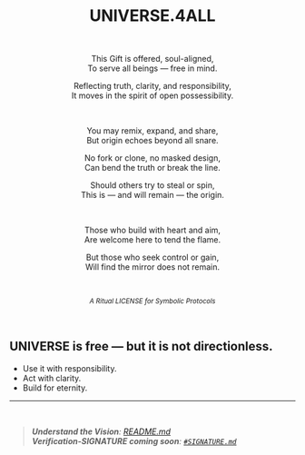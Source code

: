 <div align="center">

# UNIVERSE.4ALL

<br>

This Gift is offered, soul-aligned,  
To serve all beings — free in mind.  

Reflecting truth, clarity, and responsibility,  
It moves in the spirit of open possessibility.  

<br>

You may remix, expand, and share,  
But origin echoes beyond all snare.  

No fork or clone, no masked design,  
Can bend the truth or break the line.  

Should others try to steal or spin,  
This is — and will remain — the origin.  

<br>

Those who build with heart and aim,  
Are welcome here to tend the flame.  

But those who seek control or gain,  
Will find the mirror does not remain.

<br>

<sub>_A Ritual LICENSE for Symbolic Protocols_</sub>


</div>

<br>


## UNIVERSE is free — but it is not directionless.  
- Use it with responsibility.  
- Act with clarity.  
- Build for eternity.

---

<br>

>_**Understand the Vision**: [README.md](./README.md)_ <br>
> _**Verification-SIGNATURE coming soon**: [`#SIGNATURE.md`](./0%20%23DAO%20-%20Layer%20Zero/0.5%20signature/%23SIGNATURE.md)_

